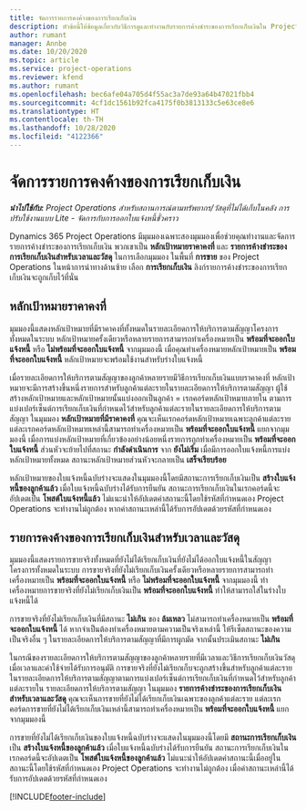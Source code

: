```yaml
---
title: จัดการรายการคงค้างของการเรียกเก็บเงิน
description: หัวข้อนี้ให้ข้อมูลเกี่ยวกับวิธีการดูและทำงานกับรายการค้างชำระของการเรียกเก็บเงินใน Project Operations
author: rumant
manager: Annbe
ms.date: 10/20/2020
ms.topic: article
ms.service: project-operations
ms.reviewer: kfend
ms.author: rumant
ms.openlocfilehash: bec6afe04a705d4f55ac3a7de93a64b47021fbb4
ms.sourcegitcommit: 4cf1dc1561b92fca4175f0b3813133c5e63ce8e6
ms.translationtype: HT
ms.contentlocale: th-TH
ms.lasthandoff: 10/28/2020
ms.locfileid: "4122366"
---
```

# <a name="manage-the-billing-backlog"></a>จัดการรายการคงค้างของการเรียกเก็บเงิน

_**นำไปใช้กับ:** Project Operations สำหรับสถานการณ์ตามทรัพยากร/วัสดุที่ไม่ได้เก็บในคลัง การปรับใช้งานแบบ Lite - จัดการกับการออกใบแจ้งหนี้ชั่วคราว_

Dynamics 365 Project Operations มีมุมมองเฉพาะสองมุมมองเพื่อช่วยคุณทำงานและจัดการรายการค้างชำระของการเรียกเก็บเงิน พวกเขาเป็น **หลักเป้าหมายราคาคงที่** และ **รายการค้างชำระของการเรียกเก็บเงินสำหรับเวลาและวัสดุ** ในการเลือกมุมมอง ในพื้นที่ **การขาย** ของ Project Operations ในหน้าการนำทางด้านซ้าย เลือก **การเรียกเก็บเงิน** ลิงก์รายการค้างชำระของการเรียกเก็บเงินจะถูกเก็บไว้ที่นั่น

## <a name="fixed-price-milestones"></a>หลักเป้าหมายราคาคงที่

มุมมองนี้แสดงหลักเป้าหมายที่มีราคาคงที่ทั้งหมดในรายละเอียดการให้บริการตามสัญญาโครงการทั้งหมดในระบบ หลักเป้าหมายครั้งเดียวหรือหลายรายการสามารถทำเครื่องหมายเป็น **พร้อมที่จะออกใบแจ้งหนี้** หรือ **ไม่พร้อมที่จะออกใบแจ้งหนี้** จากมุมมองนี้ เมื่อคุณทำเครื่องหมายหลักเป้าหมายเป็น **พร้อมที่จะออกใบแจ้งหนี้** หลักเป้าหมายจะพร้อมใช้งานสำหรับร่างใบแจ้งหนี้

เมื่อรายละเอียดการให้บริการตามสัญญาของลูกค้าหลายรายมีวิธีการเรียกเก็บเงินแบบราคาคงที่ หลักเป้าหมายจะมีการสร้างขึ้นหนึ่งรายการสำหรับลูกค้าแต่ละรายในรายละเอียดการให้บริการตามสัญญา ผู้ใช้สร้างหลักเป้าหมายและหลักเป้าหมายนั้นแบ่งออกเป็นลูกค้า = เรกคอร์ดหลักเป้าหมายภายใน ตามการแบ่งเปอร์เซ็นต์การเรียกเก็บเงินที่กำหนดไว้สำหรับลูกค้าแต่ละรายในรายละเอียดการให้บริการตามสัญญา ในมุมมอง **หลักเป้าหมายที่มีราคาคงที่** คุณจะเห็นเรกคอร์ดหลักเป้าหมายเฉพาะลูกค้าแต่ละราย แต่ละเรกคอร์ดหลักเป้าหมายเหล่านี้สามารถทำเครื่องหมายเป็น **พร้อมที่จะออกใบแจ้งหนี้** แยกจากมุมมองนี้ เมื่อการแบ่งหลักเป้าหมายที่เกี่ยวข้องอย่างน้อยหนึ่งรายการถูกทำเครื่องหมายเป็น **พร้อมที่จะออกใบแจ้งหนี้** ส่วนหัวจะย้ายไปที่สถานะ **กำลังดำเนินการ** จาก **ยังไม่เริ่ม** เมื่อมีการออกใบแจ้งหนี้การแบ่งหลักเป้าหมายทั้งหมด สถานะหลักเป้าหมายส่วนหัวจะกลายเป็น **เสร็จเรียบร้อย**

หลักเป้าหมายของใบแจ้งหนี้ฉบับร่างจะแสดงในมุมมองนี้โดยมีสถานะการเรียกเก็บเงินเป็น **สร้างใบแจ้งหนี้ของลูกค้าแล้ว** เมื่อใบแจ้งหนี้ฉบับร่างได้รับการยืนยัน สถานะการเรียกเก็บเงินในเรกคอร์ดนี้จะอัปเดตเป็น **โพสต์ใบแจ้งหนี้แล้ว** ไม่แนะนำให้อัปเดตค่าสถานะนี้โดยใช้รหัสที่กำหนดเอง Project Operations จะทำงานไม่ถูกต้อง หากค่าสถานะเหล่านี้ได้รับการอัปเดตด้วยรหัสที่กำหนดเอง

## <a name="time-and-material-billing-backlog"></a>รายการคงค้างของการเรียกเก็บเงินสำหรับเวลาและวัสดุ

มุมมองนี้แสดงรายการขายจริงทั้งหมดที่ยังไม่ได้เรียกเก็บเงินที่ยังไม่ได้ออกใบแจ้งหนี้ในสัญญาโครงการทั้งหมดในระบบ การขายจริงที่ยังไม่เรียกเก็บเงินครั้งเดียวหรือหลายรายการสามารถทำเครื่องหมายเป็น **พร้อมที่จะออกใบแจ้งหนี้** หรือ **ไม่พร้อมที่จะออกใบแจ้งหนี้** จากมุมมองนี้ ทำเครื่องหมายการขายจริงที่ยังไม่เรียกเก็บเงินเป็น **พร้อมที่จะออกใบแจ้งหนี้** ทำให้สามารถใส่ในร่างใบแจ้งหนี้ได้

การขายจริงที่ยังไม่เรียกเก็บเงินที่มีสถานะ **ไม่เกิน** ของ **ล้มเหลว** ไม่สามารถทำเครื่องหมายเป็น **พร้อมที่จะออกใบแจ้งหนี้** ได้ หากจำเป็นต้องทำเครื่องหมายตามความเป็นจริงเหล่านี้ ให้รีเซ็ตสถานะของความเป็นจริงอื่น ๆ ในรายละเอียดการให้บริการตามสัญญาที่มีการผูกมัด จากนั้นประเมินสถานะ **ไม่เกิน**

ในกรณีของรายละเอียดการให้บริการตามสัญญาของลูกค้าหลายรายที่มีเวลาและวิธีการเรียกเก็บเงินวัสดุ เมื่อเวลาและค่าใช้จ่ายได้รับการอนุมัติ การขายจริงที่ยังไม่เรียกเก็บจะถูกสร้างขึ้นสำหรับลูกค้าแต่ละรายในรายละเอียดการให้บริการตามสัญญาตามการแบ่งเปอร์เซ็นต์การเรียกเก็บเงินที่กำหนดไว้สำหรับลูกค้าแต่ละรายใน รายละเอียดการให้บริการตามสัญญา ในมุมมอง **รายการค้างชำระของการเรียกเก็บเงินสำหรับเวลาและวัสดุ** คุณจะเห็นการขายที่ยังไม่ได้เรียกเก็บเงินเฉพาะของลูกค้าแต่ละราย แต่ละเรกคอร์ดการขายที่ยังไม่ได้เรียกเก็บเงินเหล่านี้สามารถทำเครื่องหมายเป็น **พร้อมที่จะออกใบแจ้งหนี้** แยกจากมุมมองนี้

การขายที่ยังไม่ได้เรียกเก็บเงินของใบแจ้งหนี้ฉบับร่างจะแสดงในมุมมองนี้โดยมี **สถานะการเรียกเก็บเงิน** เป็น **สร้างใบแจ้งหนี้ของลูกค้าแล้ว** เมื่อใบแจ้งหนี้ฉบับร่างได้รับการยืนยัน สถานะการเรียกเก็บเงินในเรกคอร์ดนี้จะอัปเดตเป็น **โพสต์ใบแจ้งหนี้ของลูกค้าแล้ว** ไม่แนะนำให้อัปเดตค่าสถานะนี้เมื่ออยู่ในสถานะนี้โดยใช้รหัสที่กำหนดเอง Project Operations จะทำงานไม่ถูกต้อง เมื่อค่าสถานะเหล่านี้ได้รับการอัปเดตด้วยรหัสที่กำหนดเอง


[!INCLUDE[footer-include](../includes/footer-banner.md)]